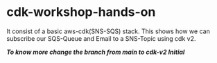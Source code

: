 # cdk-workshop-hands-on
It consist of a basic aws-cdk(SNS-SQS) stack. This shows how we can subscribe our SQS-Queue and Email to a SNS-Topic using cdk v2. 

 ***To know more change the branch from main to cdk-v2 Initial***
        
        

 
